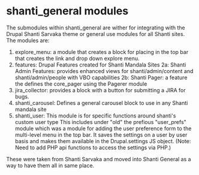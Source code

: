 shanti_general modules
=============================
The submodules within shanti_general are wither for integrating with the Drupal Shanti Sarvaka theme or general use modules for
all Shanti sites. The modules are:

1. explore_menu: a module that creates a block for placing in the top bar that creates the link and drop down explore menu.
2. features: Drupal Features created for Shanti Mandala Sites
    2a: Shanti Admin Features: provides enhanced views for shanti/admin/content and shanti/admin/people with VBO capabilities
    2b: Shanti Pager: a feature the defines the core_pager using the Pagerer module
3. jira_collector: provides a block with a button for submitting a JIRA for bugs.
4. shanti_carousel: Defines a general carousel block to use in any Shanti mandala site
5. shanti_user: This module is for specific functions around shanti's custom user type This includes under "old" the prefious
     "user_prefs" module which was a module for adding the user preference form to the multi-level menu in the top bar. 
     It saves the settings on a user by user basis and makes them available in the Drupal.settings JS object. 
     (Note: Need to add PHP api functions to access the settings via PHP.)

These were taken from Shanti Sarvaka and moved into Shanti General as a way to have them all in same place. 